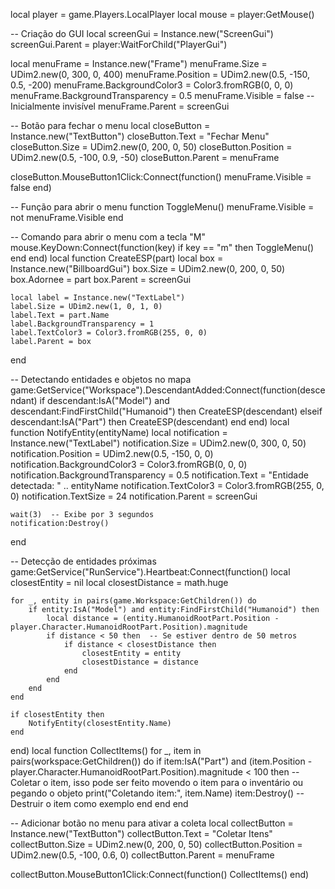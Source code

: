 local player = game.Players.LocalPlayer
local mouse = player:GetMouse()

-- Criação do GUI
local screenGui = Instance.new("ScreenGui")
screenGui.Parent = player:WaitForChild("PlayerGui")

local menuFrame = Instance.new("Frame")
menuFrame.Size = UDim2.new(0, 300, 0, 400)
menuFrame.Position = UDim2.new(0.5, -150, 0.5, -200)
menuFrame.BackgroundColor3 = Color3.fromRGB(0, 0, 0)
menuFrame.BackgroundTransparency = 0.5
menuFrame.Visible = false  -- Inicialmente invisível
menuFrame.Parent = screenGui

-- Botão para fechar o menu
local closeButton = Instance.new("TextButton")
closeButton.Text = "Fechar Menu"
closeButton.Size = UDim2.new(0, 200, 0, 50)
closeButton.Position = UDim2.new(0.5, -100, 0.9, -50)
closeButton.Parent = menuFrame

closeButton.MouseButton1Click:Connect(function()
    menuFrame.Visible = false
end)

-- Função para abrir o menu
function ToggleMenu()
    menuFrame.Visible = not menuFrame.Visible
end

-- Comando para abrir o menu com a tecla "M"
mouse.KeyDown:Connect(function(key)
    if key == "m" then
        ToggleMenu()
    end
end)
local function CreateESP(part)
    local box = Instance.new("BillboardGui")
    box.Size = UDim2.new(0, 200, 0, 50)
    box.Adornee = part
    box.Parent = screenGui

    local label = Instance.new("TextLabel")
    label.Size = UDim2.new(1, 0, 1, 0)
    label.Text = part.Name
    label.BackgroundTransparency = 1
    label.TextColor3 = Color3.fromRGB(255, 0, 0)
    label.Parent = box
end

-- Detectando entidades e objetos no mapa
game:GetService("Workspace").DescendantAdded:Connect(function(descendant)
    if descendant:IsA("Model") and descendant:FindFirstChild("Humanoid") then
        CreateESP(descendant)
    elseif descendant:IsA("Part") then
        CreateESP(descendant)
    end
end)
local function NotifyEntity(entityName)
    local notification = Instance.new("TextLabel")
    notification.Size = UDim2.new(0, 300, 0, 50)
    notification.Position = UDim2.new(0.5, -150, 0, 0)
    notification.BackgroundColor3 = Color3.fromRGB(0, 0, 0)
    notification.BackgroundTransparency = 0.5
    notification.Text = "Entidade detectada: " .. entityName
    notification.TextColor3 = Color3.fromRGB(255, 0, 0)
    notification.TextSize = 24
    notification.Parent = screenGui

    wait(3)  -- Exibe por 3 segundos
    notification:Destroy()
end

-- Detecção de entidades próximas
game:GetService("RunService").Heartbeat:Connect(function()
    local closestEntity = nil
    local closestDistance = math.huge

    for _, entity in pairs(game.Workspace:GetChildren()) do
        if entity:IsA("Model") and entity:FindFirstChild("Humanoid") then
            local distance = (entity.HumanoidRootPart.Position - player.Character.HumanoidRootPart.Position).magnitude
            if distance < 50 then  -- Se estiver dentro de 50 metros
                if distance < closestDistance then
                    closestEntity = entity
                    closestDistance = distance
                end
            end
        end
    end

    if closestEntity then
        NotifyEntity(closestEntity.Name)
    end
end)
local function CollectItems()
    for _, item in pairs(workspace:GetChildren()) do
        if item:IsA("Part") and (item.Position - player.Character.HumanoidRootPart.Position).magnitude < 100 then
            -- Coletar o item, isso pode ser feito movendo o item para o inventário ou pegando o objeto
            print("Coletando item:", item.Name)
            item:Destroy()  -- Destruir o item como exemplo
        end
    end
end

-- Adicionar botão no menu para ativar a coleta
local collectButton = Instance.new("TextButton")
collectButton.Text = "Coletar Itens"
collectButton.Size = UDim2.new(0, 200, 0, 50)
collectButton.Position = UDim2.new(0.5, -100, 0.6, 0)
collectButton.Parent = menuFrame

collectButton.MouseButton1Click:Connect(function()
    CollectItems()
end)
